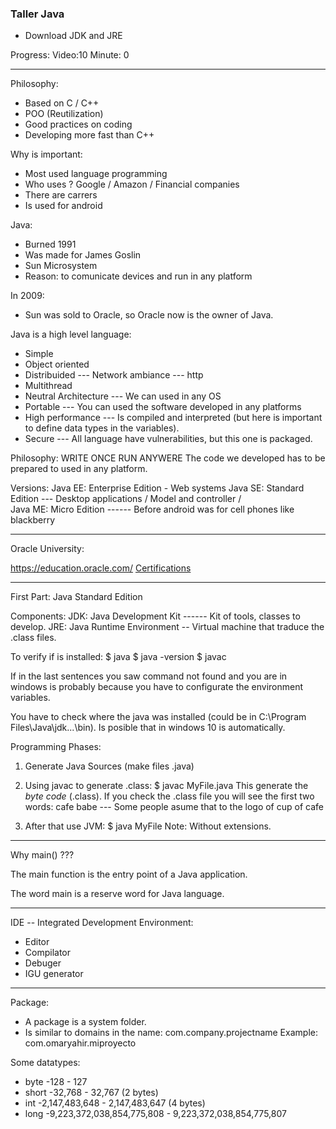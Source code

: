 ### Taller Java

- Download JDK and JRE


Progress: Video:10 Minute: 0

-----
Philosophy:
- Based on C / C++
- POO (Reutilization)
- Good practices on coding
- Developing more fast than C++

Why is important:
- Most used language programming
- Who uses ?
    Google / Amazon / Financial companies
- There are carrers
- Is used for android

Java:
- Burned 1991 
- Was made for James Goslin
- Sun Microsystem
- Reason: to comunicate devices and run in any platform

In 2009:
- Sun was sold to Oracle, so Oracle now is the owner of Java.

Java is a high level language:
- Simple
- Object oriented
- Distribuided --- Network ambiance --- http
- Multithread
- Neutral Architecture --- We can used in any OS
- Portable --- You can used the software developed in any platforms
- High performance --- Is compiled and interpreted (but here is important to define data types in the variables).
- Secure --- All language have vulnerabilities, but this one is packaged.

Philosophy: WRITE ONCE RUN ANYWERE
The code we developed has to be prepared to used in any platform.

Versions:
Java EE: Enterprise Edition - Web systems
Java SE: Standard Edition --- Desktop applications / Model and controller /  
Java ME: Micro Edition ------ Before android was for cell phones like blackberry

----

Oracle University:

https://education.oracle.com/
[Certifications](https://education.oracle.com/pls/web_prod-plq-dad/db_pages.getpage?page_id=653&get_params=p_id:212#tabs-2-2 "Certifications")

----

First Part: Java Standard Edition

Components:
JDK: Java Development Kit ------ Kit of tools, classes to develop.
JRE: Java Runtime Environment -- Virtual machine that traduce the .class files.

To verify if is installed:
$ java
$ java -version
$ javac

If in the last sentences you saw command not found and you are in windows
is probably because you have to configurate the environment variables.

You have to check where the java was installed 
(could be in C:\Program Files\Java\jdk...\bin). Is posible that in windows 10 is automatically.

Programming Phases:
1. Generate Java Sources (make files .java)

2. Using javac to generate .class:
    $ javac MyFile.java
   This generate the *byte code* (.class).
   If you check the .class file you will see the first two words:
   cafe babe --- Some people asume that to the logo of cup of cafe
    
3. After that use JVM:
    $ java MyFile
   Note: Without extensions.

----

Why main() ???

The main function is the entry point of a Java application.

The word main is a reserve word for Java language.

----

IDE -- Integrated Development Environment:

- Editor
- Compilator
- Debuger
- IGU generator

----

Package:

- A package is a system folder.
- Is similar to domains in the name:
    com.company.projectname
  Example:
    com.omaryahir.miproyecto

Some datatypes:
- byte   -128 - 127
- short  -32,768 - 32,767 (2 bytes)
- int    -2,147,483,648 - 2,147,483,647 (4 bytes)
- long   -9,223,372,038,854,775,808 - 9,223,372,038,854,775,807


